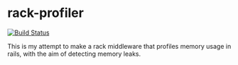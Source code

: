 # rack-profiler
[![Build Status](https://travis-ci.org/iainbeeston/rack-profiler.svg)](https://travis-ci.org/iainbeeston/rack-profiler)

This is my attempt to make a rack middleware that profiles memory usage in rails, with the aim of detecting memory leaks.
